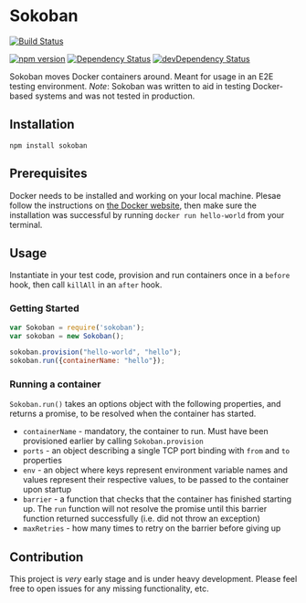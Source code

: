 # Sokoban
[![Build Status](https://travis-ci.org/wix/sokoban.png)](https://travis-ci.org/wix/sokoban)

[![npm version](https://badge.fury.io/js/sokoban.svg)](http://badge.fury.io/js/sokoban)
[![Dependency Status](https://david-dm.org/wix/sokoban.svg)](https://david-dm.org/wix/sokoban)
[![devDependency Status](https://david-dm.org/wix/sokoban/dev-status.svg)](https://david-dm.org/wix/sokoban#info=devDependencies)

Sokoban moves Docker containers around. Meant for usage in an E2E testing environment.
*Note*: Sokoban was written to aid in testing Docker-based systems and was not tested in production.

## Installation

`npm install sokoban`

## Prerequisites

Docker needs to be installed and working on your local machine. Plesae follow the instructions on [the Docker website](https://docs.docker.com/installation), then make sure the installation was successful by running `docker run hello-world` from your terminal.

## Usage

Instantiate in your test code, provision and run containers once in a `before` hook, then call `killAll` in an `after` hook.

### Getting Started

```js
var Sokoban = require('sokoban');
var sokoban = new Sokoban();

sokoban.provision("hello-world", "hello");
sokoban.run({containerName: "hello"});
```

### Running a container
`Sokoban.run()` takes an options object with the following properties, and returns a promise, to be resolved when the container has started.
* `containerName` - mandatory, the container to run. Must have been provisioned earlier by calling `Sokoban.provision`
* `ports` - an object describing a single TCP port binding with `from` and `to` properties
* `env` - an object where keys represent environment variable names and values represent their respective values, to be passed to the container upon startup
* `barrier` - a function that checks that the container has finished starting up. The `run` function will not resolve the promise until this barrier function returned successfully (i.e. did not throw an exception)
* `maxRetries` - how many times to retry on the barrier before giving up

## Contribution
This project is _very_ early stage and is under heavy development. Please feel free to open issues for any missing functionality, etc.


